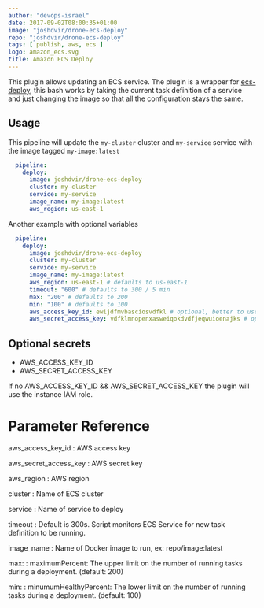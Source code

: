 ```yaml
---
author: "devops-israel"
date: 2017-09-02T08:00:35+01:00
image: "joshdvir/drone-ecs-deploy"
repo: "joshdvir/drone-ecs-deploy"
tags: [ publish, aws, ecs ]
logo: amazon_ecs.svg
title: Amazon ECS Deploy
---
```


This plugin allows updating an ECS service.
The plugin is a wrapper for [ecs-deploy](https://github.com/silinternational/ecs-deploy/), this bash works by taking the current task definition of a service and just changing the image so that all the configuration stays the same.

## Usage

This pipeline will update the `my-cluster` cluster and `my-service` service with the image tagged `my-image:latest`

```yaml
  pipeline:
    deploy:
      image: joshdvir/drone-ecs-deploy
      cluster: my-cluster
      service: my-service
      image_name: my-image:latest
      aws_region: us-east-1
```

Another example with optional variables

```yaml
  pipeline:
    deploy:
      image: joshdvir/drone-ecs-deploy
      cluster: my-cluster
      service: my-service
      image_name: my-image:latest
      aws_region: us-east-1 # defaults to us-east-1
      timeout: "600" # defaults to 300 / 5 min
      max: "200" # defaults to 200
      min: "100" # defaults to 100
      aws_access_key_id: ewijdfmvbasciosvdfkl # optional, better to use as secret
      aws_secret_access_key: vdfklmnopenxasweiqokdvdfjeqwuioenajks # optional, better to use as secret
```

## Optional secrets

* AWS_ACCESS_KEY_ID
* AWS_SECRET_ACCESS_KEY

If no AWS_ACCESS_KEY_ID && AWS_SECRET_ACCESS_KEY the plugin will use the instance IAM role.

# Parameter Reference

aws_access_key_id
: AWS access key

aws_secret_access_key
: AWS secret key

aws_region
: AWS region

cluster
: Name of ECS cluster

service
: Name of service to deploy

timeout
: Default is 300s. Script monitors ECS Service for new task definition to be running.

image_name
: Name of Docker image to run, ex: repo/image:latest

max:
: maximumPercent: The upper limit on the number of running tasks during a deployment. (default: 200)

min:
: minumumHealthyPercent: The lower limit on the number of running tasks during a deployment. (default: 100)
